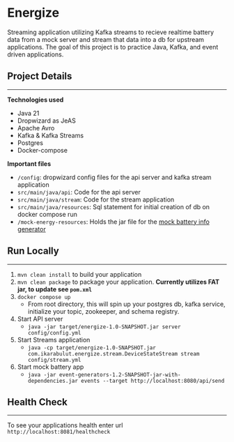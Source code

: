 # Energize
Streaming application utilizing Kafka streams to recieve realtime battery data from a mock server
and stream that data into a db for upstream applications. The goal of this project is to practice Java, Kafka, and event driven
applications.


## Project Details

---
**Technologies used**
- Java 21
- Dropwizard as JeAS
- Apache Avro
- Kafka & Kafka Streams
- Postgres
- Docker-compose

**Important files**
- `/config`: dropwizard config files for the api server and kafka stream application
- `src/main/java/api`: Code for the api server
- `src/main/java/stream`: Code for the stream application
- `src/main/java/resources`: Sql statement for initial creation of db on docker compose run
- `/mock-energy-resources`: Holds the jar file for the [mock battery info generator](https://github.com/jyates/manning-energy-resources/tree/master/event-generators)

## Run Locally

---
1. `mvn clean install` to build your application
2. `mvn clean package` to package your application. **Currently utilizes FAT jar, to update see `pom.xml`**
3. `docker compose up`
   - From root directory, this will spin up your postgres db, kafka service, initialize your topic, zookeeper, and schema registry.
4. Start API server
   - `java -jar target/energize-1.0-SNAPSHOT.jar server config/config.yml`
5. Start Streams application
   - `java -cp target/energize-1.0-SNAPSHOT.jar com.ikarabulut.energize.stream.DeviceStateStream stream config/stream.yml`
6. Start mock battery app
   - `java -jar event-generators-1.2-SNAPSHOT-jar-with-dependencies.jar events --target http://localhost:8080/api/send`


## Health Check

---

To see your applications health enter url `http://localhost:8081/healthcheck`
